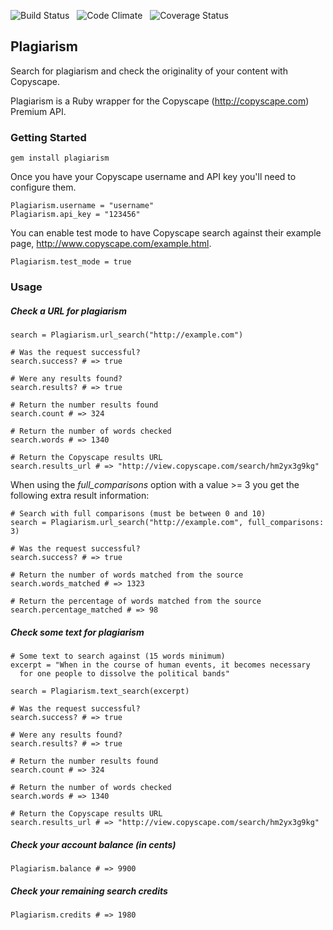 
![Build Status](https://api.travis-ci.org/zohlgren/plagiarism.png) &nbsp;
![Code Climate](https://codeclimate.com/github/zohlgren/plagiarism.png) &nbsp;
![Coverage Status](https://coveralls.io/repos/zohlgren/plagiarism/badge.png?branch=master)



## Plagiarism

Search for plagiarism and check the originality of your content with Copyscape.

Plagiarism is a Ruby wrapper for the Copyscape (http://copyscape.com) Premium API.



### Getting Started


    gem install plagiarism


Once you have your Copyscape username and API key you'll need to configure them.

    Plagiarism.username = "username"
    Plagiarism.api_key = "123456"


You can enable test mode to have Copyscape search against their example page,
http://www.copyscape.com/example.html.

    Plagiarism.test_mode = true


### Usage


##### Check a URL for plagiarism

    search = Plagiarism.url_search("http://example.com")

    # Was the request successful?
    search.success? # => true

    # Were any results found?
    search.results? # => true

    # Return the number results found
    search.count # => 324

    # Return the number of words checked
    search.words # => 1340

    # Return the Copyscape results URL
    search.results_url # => "http://view.copyscape.com/search/hm2yx3g9kg"

When using the <em>full_comparisons</em> option with a value >= 3 you get the following
extra result information:

    # Search with full comparisons (must be between 0 and 10)
    search = Plagiarism.url_search("http://example.com", full_comparisons: 3)

    # Was the request successful?
    search.success? # => true

    # Return the number of words matched from the source
    search.words_matched # => 1323

    # Return the percentage of words matched from the source
    search.percentage_matched # => 98


##### Check some text for plagiarism

    # Some text to search against (15 words minimum)
    excerpt = "When in the course of human events, it becomes necessary
      for one people to dissolve the political bands"

    search = Plagiarism.text_search(excerpt)

    # Was the request successful?
    search.success? # => true

    # Were any results found?
    search.results? # => true

    # Return the number results found
    search.count # => 324

    # Return the number of words checked
    search.words # => 1340

    # Return the Copyscape results URL
    search.results_url # => "http://view.copyscape.com/search/hm2yx3g9kg"



##### Check your account balance (in cents)

    Plagiarism.balance # => 9900



##### Check your remaining search credits

    Plagiarism.credits # => 1980


